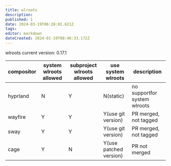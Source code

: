 ```yaml
---
title: wlroots
description: 
published: 1
date: 2024-03-19T06:28:01.621Z
tags: 
editor: markdown
dateCreated: 2024-01-19T08:46:33.172Z
---
```


wlroots current version: 0.17.1

|compositor|system wlroots allowed|subproject wlroots allowed|use system wlroots|description|
|--|--|--|--|--|
|hyprland|N|Y|N(static)|no supportfor system wlroots|
|wayfire|Y|Y|Y(use git version)|PR merged, not tagged|
|sway|Y|Y|Y(use git version)|PR merged, not tagged|
|cage|Y|N|Y(use patched version)|PR not merged|